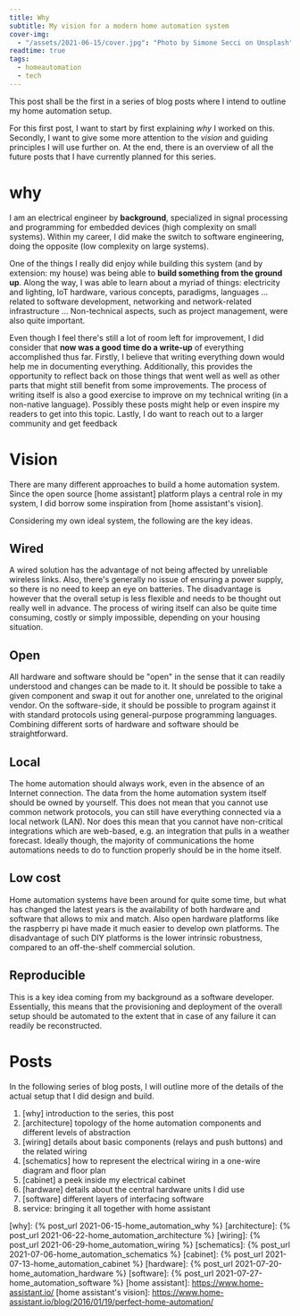 ```yaml
---
title: Why
subtitle: My vision for a modern home automation system
cover-img:
  - "/assets/2021-06-15/cover.jpg": "Photo by Simone Secci on Unsplash"
readtime: true
tags:
  - homeautomation
  - tech
---
```


This post shall be the first in a series of blog posts where I intend to outline my home automation setup.

For this first post, I want to start by first explaining _why_ I worked on this.
Secondly, I want to give some more attention to the _vision_ and guiding principles I will use further on.
At the end, there is an overview of all the future posts that I have currently planned for this series.

# why

I am an electrical engineer by **background**, specialized in signal processing and programming for embedded devices (high complexity on small systems).
Within my career, I did make the switch to software engineering, doing the opposite (low complexity on large systems).

One of the things I really did enjoy while building this system (and by extension: my house) was being able to **build something from the ground up**.
Along the way, I was able to learn about a myriad of things: electricity and lighting, IoT hardware, various concepts, paradigms, languages ... related to software development, networking and network-related infrastructure ...
Non-technical aspects, such as project management, were also quite important.

Even though I feel there's still a lot of room left for improvement, I did consider that **now was a good time do a write-up** of everything accomplished thus far.
Firstly, I believe that writing everything down would help me in documenting everything.
Additionally, this provides the opportunity to reflect back on those things that went well as well as other parts that might still benefit from some improvements.
The process of writing itself is also a good exercise to improve on my technical writing (in a non-native language).
Possibly these posts might help or even inspire my readers to get into this topic.
Lastly, I do want to reach out to a larger community and get feedback

# Vision

There are many different approaches to build a home automation system.
Since the open source [home assistant] platform plays a central role in my system, I did borrow some inspiration from [home assistant's vision].

Considering my own ideal system, the following are the key ideas.

## Wired

A wired solution has the advantage of not being affected by unreliable wireless links.
Also, there's generally no issue of ensuring a power supply, so there is no need to keep an eye on batteries.
The disadvantage is however that the overall setup is less flexible and needs to be thought out really well in advance.
The process of wiring itself can also be quite time consuming, costly or simply impossible, depending on your housing situation.

## Open

All hardware and software should be "open" in the sense that it can readily understood and changes can be made to it.
It should be possible to take a given component and swap it out for another one, unrelated to the original vendor.
On the software-side, it should be possible to program against it with standard protocols using general-purpose programming languages.
Combining different sorts of hardware and software should be straightforward.

## Local

The home automation should always work, even in the absence of an Internet connection.
The data from the home automation system itself should be owned by yourself.
This does not mean that you cannot use common network protocols, you can still have everything connected via a local network (LAN).
Nor does this mean that you cannot have non-critical integrations which are web-based, e.g. an integration that pulls in a weather forecast.
Ideally though, the majority of communications the home automations needs to do to function properly should be in the home itself.

## Low cost

Home automation systems have been around for quite some time, but what has changed the latest years is the availability of both hardware and software that allows to mix and match.
Also open hardware platforms like the raspberry pi have made it much easier to develop own platforms.
The disadvantage of such DIY platforms is the lower intrinsic robustness, compared to an off-the-shelf commercial solution.

## Reproducible

This is a key idea coming from my background as a software developer.
Essentially, this means that the provisioning and deployment of the overall setup should be automated to the extent that in case of any failure it can readily be reconstructed.

# Posts

In the following series of blog posts, I will outline more of the details of the actual setup that I did design and build.

1. [why] introduction to the series, this post
1. [architecture] topology of the home automation components and different levels of abstraction
1. [wiring] details about basic components (relays and push buttons) and the related wiring
1. [schematics] how to represent the electrical wiring in a one-wire diagram and floor plan
1. [cabinet] a peek inside my electrical cabinet
1. [hardware] details about the central hardware units I did use
1. [software] different layers of interfacing software
1. service: bringing it all together with home assistant

[why]: {% post_url 2021-06-15-home_automation_why %}
[architecture]: {% post_url 2021-06-22-home_automation_architecture %}
[wiring]: {% post_url 2021-06-29-home_automation_wiring %}
[schematics]: {% post_url 2021-07-06-home_automation_schematics %}
[cabinet]: {% post_url 2021-07-13-home_automation_cabinet %}
[hardware]: {% post_url 2021-07-20-home_automation_hardware %}
[software]: {% post_url 2021-07-27-home_automation_software %}
[home assistant]: https://www.home-assistant.io/
[home assistant's vision]: https://www.home-assistant.io/blog/2016/01/19/perfect-home-automation/
